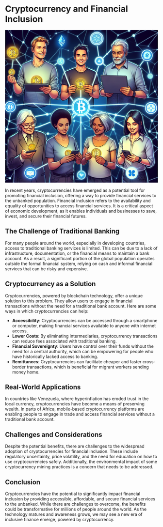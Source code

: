 # Cryptocurrency and Financial Inclusion

![A visual representation of financial inclusion through cryptocurrency](https://raw.githubusercontent.com/Kanakjr/100-days-of-AI-Writing/main/images/Cryptocurrency-and-Financial-Inclusion.png)

In recent years, cryptocurrencies have emerged as a potential tool for promoting financial inclusion, offering a way to provide financial services to the unbanked population. Financial inclusion refers to the availability and equality of opportunities to access financial services. It is a critical aspect of economic development, as it enables individuals and businesses to save, invest, and secure their financial futures.

## The Challenge of Traditional Banking

For many people around the world, especially in developing countries, access to traditional banking services is limited. This can be due to a lack of infrastructure, documentation, or the financial means to maintain a bank account. As a result, a significant portion of the global population operates outside the formal financial system, relying on cash and informal financial services that can be risky and expensive.

## Cryptocurrency as a Solution

Cryptocurrencies, powered by blockchain technology, offer a unique solution to this problem. They allow users to engage in financial transactions without the need for a traditional bank account. Here are some ways in which cryptocurrencies can help:

- **Accessibility**: Cryptocurrencies can be accessed through a smartphone or computer, making financial services available to anyone with internet access.
- **Lower Costs**: By eliminating intermediaries, cryptocurrency transactions can reduce fees associated with traditional banking.
- **Financial Sovereignty**: Users have control over their funds without the need for a central authority, which can be empowering for people who have historically lacked access to banking.
- **Remittances**: Cryptocurrencies can facilitate cheaper and faster cross-border transactions, which is beneficial for migrant workers sending money home.

## Real-World Applications

In countries like Venezuela, where hyperinflation has eroded trust in the local currency, cryptocurrencies have become a means of preserving wealth. In parts of Africa, mobile-based cryptocurrency platforms are enabling people to engage in trade and access financial services without a traditional bank account.

## Challenges and Considerations

Despite the potential benefits, there are challenges to the widespread adoption of cryptocurrencies for financial inclusion. These include regulatory uncertainty, price volatility, and the need for education on how to use cryptocurrencies safely. Additionally, the environmental impact of some cryptocurrency mining practices is a concern that needs to be addressed.

## Conclusion

Cryptocurrencies have the potential to significantly impact financial inclusion by providing accessible, affordable, and secure financial services to the unbanked. While there are challenges to overcome, the benefits could be transformative for millions of people around the world. As the technology matures and awareness grows, we may see a new era of inclusive finance emerge, powered by cryptocurrency.

